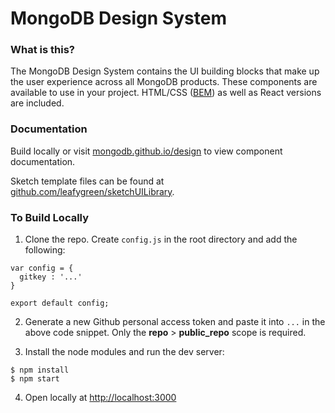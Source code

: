 # MongoDB Design System

### What is this?

The MongoDB Design System contains the UI building blocks that make up the user experience across all MongoDB products. These components are available to use in your project. HTML/CSS ([BEM](https://en.bem.info/)) as well as React versions are included.


### Documentation

Build locally or visit [mongodb.github.io/design](https://mongodb.github.io/design/) to view component documentation.

Sketch template files can be found at [github.com/leafygreen/sketchUILibrary](https://github.com/leafygreen/sketchUILibrary).


### To Build Locally

1. Clone the repo. Create `config.js` in the root directory and add the following:

```
var config = {
  gitkey : '...'
}

export default config;
```

2. Generate a new Github personal access token and paste it into `...` in the above code snippet. Only the **repo** > **public_repo** scope is required.

3. Install the node modules and run the dev server:

```
$ npm install
$ npm start
```

4. Open locally at [http://localhost:3000](http://localhost:3000)

